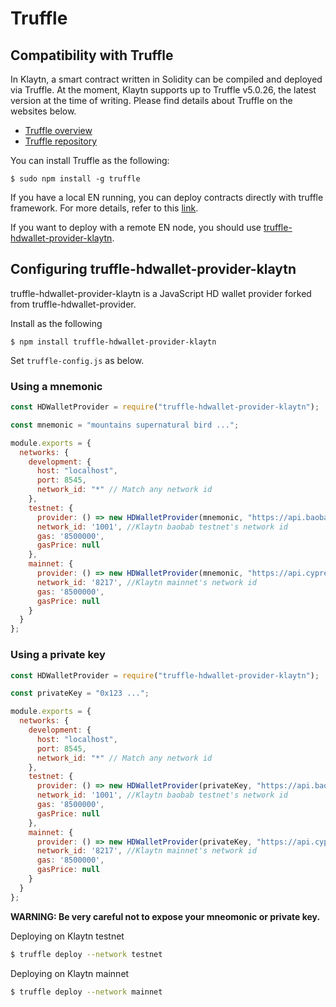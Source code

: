 # Truffle

## Compatibility with Truffle

In Klaytn, a smart contract written in Solidity can be compiled and deployed via Truffle. At the moment, Klaytn supports up to Truffle v5.0.26, the latest version at the time of writing. Please find details about Truffle on the websites below.

* [Truffle overview](https://truffleframework.com/docs/truffle/overview)
* [Truffle repository](https://github.com/trufflesuite/truffle)

You can install Truffle as the following:

```text
$ sudo npm install -g truffle
```

If you have a local EN running, you can deploy contracts directly with truffle framework. For more details, refer to this [link](../getting-started/quick-start/deploy-a-smart-contract.md#deploying-a-smart-contract-using-truffle).

If you want to deploy with a remote EN node, you should use [truffle-hdwallet-provider-klaytn](https://www.npmjs.com/package/truffle-hdwallet-provider-klaytn).

## Configuring truffle-hdwallet-provider-klaytn

truffle-hdwallet-provider-klaytn is a JavaScript HD wallet provider forked from truffle-hdwallet-provider.

Install as the following

```text
$ npm install truffle-hdwallet-provider-klaytn
```

Set `truffle-config.js` as below.

### Using a mnemonic

```javascript
const HDWalletProvider = require("truffle-hdwallet-provider-klaytn");

const mnemonic = "mountains supernatural bird ...";

module.exports = {
  networks: {
    development: {
      host: "localhost",
      port: 8545,
      network_id: "*" // Match any network id
    },
    testnet: {
      provider: () => new HDWalletProvider(mnemonic, "https://api.baobab.klaytn.net:8651"),
      network_id: '1001', //Klaytn baobab testnet's network id
      gas: '8500000',
      gasPrice: null
    },
    mainnet: {
      provider: () => new HDWalletProvider(mnemonic, "https://api.cypress.klaytn.net:8651"),
      network_id: '8217', //Klaytn mainnet's network id
      gas: '8500000',
      gasPrice: null
    }
  }
};
```

### Using a private key

```javascript
const HDWalletProvider = require("truffle-hdwallet-provider-klaytn");

const privateKey = "0x123 ...";

module.exports = {
  networks: {
    development: {
      host: "localhost",
      port: 8545,
      network_id: "*" // Match any network id
    },
    testnet: {
      provider: () => new HDWalletProvider(privateKey, "https://api.baobab.klaytn.net:8651"),
      network_id: '1001', //Klaytn baobab testnet's network id
      gas: '8500000',
      gasPrice: null
    },
    mainnet: {
      provider: () => new HDWalletProvider(privateKey, "https://api.cypress.klaytn.net:8651"),
      network_id: '8217', //Klaytn mainnet's network id
      gas: '8500000',
      gasPrice: null
    }
  }
};
```

**WARNING: Be very careful not to expose your mneomonic or private key.**

Deploying on Klaytn testnet

```bash
$ truffle deploy --network testnet
```

Deploying on Klaytn mainnet

```bash
$ truffle deploy --network mainnet
```